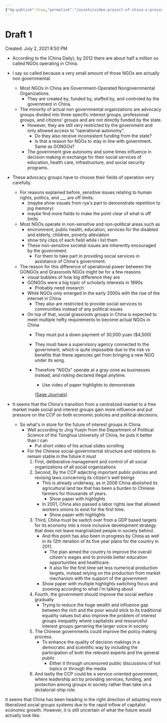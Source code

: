 ```yaml
---
{"dg-publish":true,"permalink":"/assets/video-project-of-china-s-pressure-groups-and-social-movements/drafts/draft-1/"}
---
```


# Draft 1

Created: July 2, 2021 8:50 PM

- According to the (China Daily), by 2012 there are about half a million so called NGOs operating in China.
- I say so called because a very small amount of those NGOs are actually non governmental.
    - Most NGOs in China are Government-Operated Nongovernmental Organizations.
        - They are created by, funded by, staffed by, and controled by the government in China.
    - The minority of actual non governmental organizations are advocacy groups divided into three specific interest groups, professional groups, and citizens' groups and are not directly funded by the state.
        - However, they are still very restricted by the government and only allowed access to "operational autonomy".
            - Do they also receive inconsistent funding from the state?
            - Is that a reason for NGOs to stay in line with government. Same as GONGOs?
        - The government give autonomy and some times influence in decision making in exchange for their social services of education, health care, infrastructure, and social security programs.
- These advocacy groups have to choose their fields of operation very carefully.
    - For reasons explained before, sensitive issues relating to human rights, politics, and ___ are off limits.
        - (maybe show visuals from rya's part to demonstrate repetition to jog memory)
        - maybe find more fields to make the point clear of what is off limits
    - Most NGOs operate in non-sensitive and non-political areas such as
        - environment, public health, education, services for the disabled and elderly, children, poverty alleviation
        - show tiny clips of each field while i list them
        - These non-sensitive societal issues are inherently encouraged by the government.
            - For them to take part in providing social services in assistance of China's government.
    - The reason for this difference of operational power between the GONGOs and Grassroots NGOs might be for a few reasons
        - visual bubbles of how big difference they are
        - GONGOs were a big topic of scholarly interests in 1990s
            - Probably need research
        - While NGOs only emerged in the early 2000s with the rise of the internet in China
            - They also are restricted to provide social services to communities instead of any political issues
        - On top of that, social grassroots groups in China is expected to meet multiple hefty requirements to become actual NGOs in China
            - They must put a down payment of 30,000 yuan ($4,500)
            - They must have a supervisory agency connected to the government, which is quite impossible due to the risk vs benefits that these agencies get from bringing a new NGO under its wing.
            - Therefore "NGOs" operate at a gray zone as businesses instead, and risking declared illegal anytime.
                - Use video of paper highlights to demonstrate
                
                ([Sage Journals)](https://journals.sagepub.com/doi/full/10.1177/2158244017713554)
                

- It seems that the China's transition from a centralized market to a free market made social and interest groups gain more influence and put pressure on the CCP on both economic policies and political decisions.
    - So what's in store for the future of interest groups in China
        - Well according to Jing Yuejin from the Department of Political Science of the Tsinghua University of China, he puts it better than I can
            - Put short video of his actual slides scrolling
        - For the Chinese social-governmental structure and relations to remain stable in the future it must
            1. First, deliberative management and control of all social organizations of all social organizations
            2. Second, By the CCP adjecting important public policies and revising laws concerning its citizen's well beings
                - This is already underway, as in 2006 China abolished its agricultural land tax that has been a burden to Chinese farmers for thousands of years.
                    - Show paper with highlights
                - In 2001, China also passed a labor rights law that allowed workers unions to exist for the first time.
                    - Show paper with highlights
            3. Third, China must be switch over from a GDP based targets for its economy into a more inclusive development strategy that does not leave marginalized people in society behind.
                - And this point has also been in progress by China as well in its 12th iteration of its five year plans for the country in 2011.
                    - The plan aimed the country to improve the overall citizen's wages and to provide better education opportunities and healthcare.
                    - It also for the first time set less numerical production targets, instead relying on the production from market mechanism with the support of the government
                - Show paper with multiple highlights switching focus and zooming according to what i'm talking about
            4. Fourth, the government should improve the social welfare gradually
                - Trying to reduce the huge wealth and influence gap between the rich and the poor would stick to its traditional equality values but also improve the problem of interest groups inequality where capitalists and resourceful interest groups garnering the larger voice in society
            5. The Chinese governments could improve the policy making process.
                - To enhance the quality of decision makings in a democratic and scientific way by including the participation of both the relevant experts and the general public
                    - Either it through uncensored public discussions of hot topics or through the media
            6. And lastly the CCP could be a service-oriented government, where leadership act by providing services, funding, and protection among groups in society rather than take on a dictatorial-ship role.

It seems that China has been heading in the right direction of adopting more liberalized social groups systems due to the rapid inflow of capitalist economic growth. However, it is still uncertain of what the future would actually look like.
